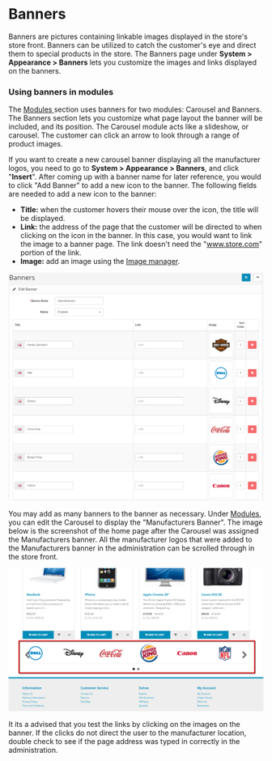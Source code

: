 Banners
=======

Banners are pictures containing linkable images displayed in the store's store front. Banners can be utilized to catch the customer's eye and direct them to special products in the store. The Banners page under **System > Appearance > Banners** lets you customize the images and links displayed on the banners.

### Using banners in modules

The [Modules ](docs/user-manual/appearance/modules/overview)section uses banners for two modules: Carousel and Banners. The Banners section lets you customize what page layout the banner will be included, and its position. The Carousel module acts like a slideshow, or carousel. The customer can click an arrow to look through a range of product images.

If you want to create a new carousel banner displaying all the manufacturer logos, you need to go to **System > Appearance > Banners**, and click "**Insert**". After coming up with a banner name for later reference, you would to click "Add Banner" to add a new icon to the banner. The following fields are needed to add a new icon to the banner:

- **Title:** when the customer hovers their mouse over the icon, the title will be displayed.
- **Link:** the address of the page that the customer will be directed to when clicking on the icon in the banner. In this case, you would want to link the image to a banner page. The link doesn't need the "www.store.com" portion of the link.
- **Image:** add an image using the [Image manager](docs/user-manual/admin-panel).


![banners](_images/banners.png)


You may add as many banners to the banner as necessary. Under [Modules](docs/user-manual/extensions/modules/overview), you can edit the Carousel to display the "Manufacturers Banner". The image below is the screenshot of the home page after the Carousel was assigned the Manufacturers banner. All the manufacturer logos that were added to the Manufacturers banner in the administration can be scrolled through in the store front.


![Carousel frond end](_images/banners-front.png)


It its a advised that you test the links by clicking on the images on the banner. If the clicks do not direct the user to the manufacturer location, double check to see if the page address was typed in correctly in the administration.

